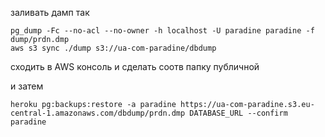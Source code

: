 заливать дамп так

```
pg_dump -Fc --no-acl --no-owner -h localhost -U paradine paradine -f dump/prdn.dmp
aws s3 sync ./dump s3://ua-com-paradine/dbdump
```

сходить в AWS консоль и сделать соотв папку публичной

и затем
```
heroku pg:backups:restore -a paradine https://ua-com-paradine.s3.eu-central-1.amazonaws.com/dbdump/prdn.dmp DATABASE_URL --confirm paradine
```